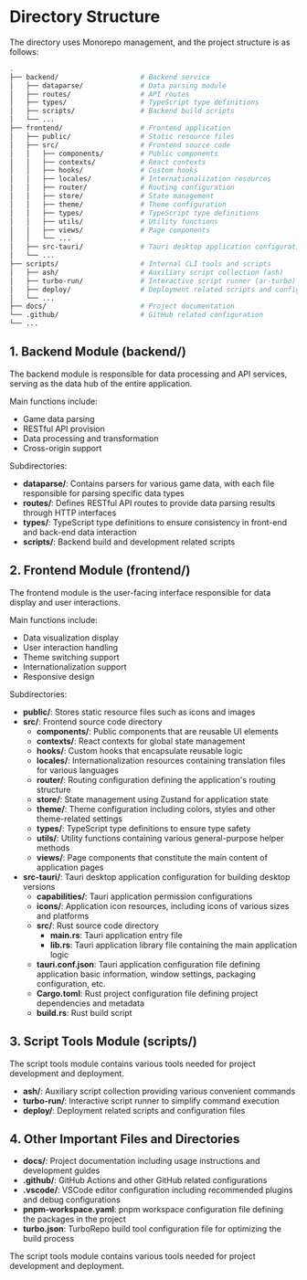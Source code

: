 # Directory Structure

The directory uses Monorepo management, and the project structure is as follows:

```bash
.
├── backend/                    # Backend service
│   ├── dataparse/              # Data parsing module
│   ├── routes/                 # API routes
│   ├── types/                  # TypeScript type definitions
│   ├── scripts/                # Backend build scripts
│   └── ...
├── frontend/                   # Frontend application
│   ├── public/                 # Static resource files
│   ├── src/                    # Frontend source code
│   │   ├── components/         # Public components
│   │   ├── contexts/           # React contexts
│   │   ├── hooks/              # Custom hooks
│   │   ├── locales/            # Internationalization resources
│   │   ├── router/             # Routing configuration
│   │   ├── store/              # State management
│   │   ├── theme/              # Theme configuration
│   │   ├── types/              # TypeScript type definitions
│   │   ├── utils/              # Utility functions
│   │   ├── views/              # Page components
│   │   └── ...
│   ├── src-tauri/              # Tauri desktop application configuration
│   └── ...
├── scripts/                    # Internal CLI tools and scripts
│   ├── ash/                    # Auxiliary script collection (ash)
│   ├── turbo-run/              # Interactive script runner (ar-turbo)
│   ├── deploy/                 # Deployment related scripts and configuration
│   └── ...
├── docs/                       # Project documentation
└── .github/                    # GitHub related configuration
└── ...
```

## 1. Backend Module (backend/)

The backend module is responsible for data processing and API services, serving as the data hub of the entire application.

Main functions include:

- Game data parsing
- RESTful API provision
- Data processing and transformation
- Cross-origin support

Subdirectories:

- **dataparse/**: Contains parsers for various game data, with each file responsible for parsing specific data types
- **routes/**: Defines RESTful API routes to provide data parsing results through HTTP interfaces
- **types/**: TypeScript type definitions to ensure consistency in front-end and back-end data interaction
- **scripts/**: Backend build and development related scripts

## 2. Frontend Module (frontend/)

The frontend module is the user-facing interface responsible for data display and user interactions.

Main functions include:

- Data visualization display
- User interaction handling
- Theme switching support
- Internationalization support
- Responsive design

Subdirectories:

- **public/**: Stores static resource files such as icons and images
- **src/**: Frontend source code directory
  - **components/**: Public components that are reusable UI elements
  - **contexts/**: React contexts for global state management
  - **hooks/**: Custom hooks that encapsulate reusable logic
  - **locales/**: Internationalization resources containing translation files for various languages
  - **router/**: Routing configuration defining the application's routing structure
  - **store/**: State management using Zustand for application state
  - **theme/**: Theme configuration including colors, styles and other theme-related settings
  - **types/**: TypeScript type definitions to ensure type safety
  - **utils/**: Utility functions containing various general-purpose helper methods
  - **views/**: Page components that constitute the main content of application pages
- **src-tauri/**: Tauri desktop application configuration for building desktop versions
  - **capabilities/**: Tauri application permission configurations
  - **icons/**: Application icon resources, including icons of various sizes and platforms
  - **src/**: Rust source code directory
    - **main.rs**: Tauri application entry file
    - **lib.rs**: Tauri application library file containing the main application logic
  - **tauri.conf.json**: Tauri application configuration file defining application basic information, window settings, packaging configuration, etc.
  - **Cargo.toml**: Rust project configuration file defining project dependencies and metadata
  - **build.rs**: Rust build script

## 3. Script Tools Module (scripts/)

The script tools module contains various tools needed for project development and deployment.

- **ash/**: Auxiliary script collection providing various convenient commands
- **turbo-run/**: Interactive script runner to simplify command execution
- **deploy/**: Deployment related scripts and configuration files

## 4. Other Important Files and Directories

- **docs/**: Project documentation including usage instructions and development guides
- **.github/**: GitHub Actions and other GitHub related configurations
- **.vscode/**: VSCode editor configuration including recommended plugins and debug configurations
- **pnpm-workspace.yaml**: pnpm workspace configuration file defining the packages in the project
- **turbo.json**: TurboRepo build tool configuration file for optimizing the build process

The script tools module contains various tools needed for project development and deployment.
